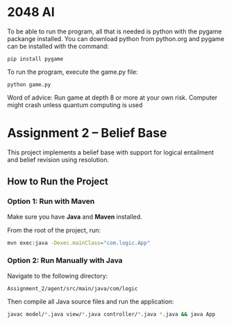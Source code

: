 # 2048 AI
To be able to run the program, all that is needed is python with the pygame packange installed.
You can download python from python.org and pygame can be installed with the command:
```
pip install pygame
```
To run the program, execute the game.py file:
```
python game.py
```

Word of advice:
Run game at depth 8 or more at your own risk. Computer might crash unless quantum computing is used

# Assignment 2 – Belief Base

This project implements a belief base with support for logical entailment and belief revision using resolution.

## How to Run the Project

### Option 1: Run with Maven

Make sure you have **Java** and **Maven** installed.

From the root of the project, run:

```bash
mvn exec:java -Dexec.mainClass="com.logic.App"
```

### Option 2: Run Manually with Java

Navigate to the following directory:

```
Assignment_2/agent/src/main/java/com/logic
```

Then compile all Java source files and run the application:

```bash
javac model/*.java view/*.java controller/*.java *.java && java App
```

